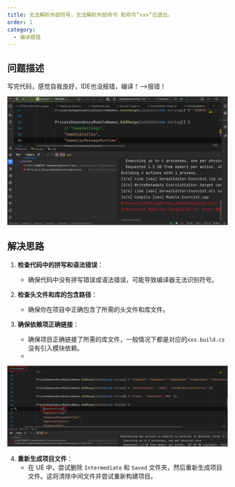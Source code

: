 ```yaml
---
title: 无法解析外部符号，无法解析外部命令 和命令“xxx”已退出。
order: 1
category:
  - 编译报错
---
```

## 问题描述

<ChatMessage avatar="../../../assets/emoji/bqb (4).png" :avatarWidth="40">
写完代码，感觉自我良好，IDE也没报错，编译！——>报错！
</ChatMessage>

![](assets%2Fbuilderror.jpg)

## 解决思路

1. **检查代码中的拼写和语法错误**：
    - 确保代码中没有拼写错误或语法错误，可能导致编译器无法识别符号。

2. **检查头文件和库的包含路径**：
    - 确保你在项目中正确包含了所需的头文件和库文件。

3. **确保依赖项正确链接**：
    - 确保项目正确链接了所需的库文件，一般情况下都是对应的`xxx.build.cs`没有引入模块依赖。
    - 
 ![](assets%2Fbuild.jpg)

4. **重新生成项目文件**：
    - 在 UE 中，尝试删除 `Intermediate` 和 `Saved` 文件夹，然后重新生成项目文件。这将清除中间文件并尝试重新构建项目。

